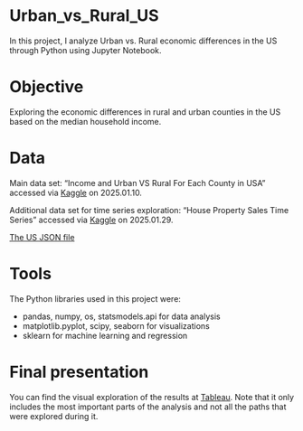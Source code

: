 # Urban_vs_Rural_US

In this project, I analyze Urban vs. Rural economic differences in the US through Python using Jupyter Notebook.

# Objective

Exploring the economic differences in rural and urban counties in the US based on the median household income. 

# Data

Main data set:
“Income and Urban VS Rural For Each County in USA” accessed via [Kaggle](https://www.kaggle.com/datasets/psparks/instacart-market-basket-analysis) on 2025.01.10.

Additional data set for time series exploration:
“House Property Sales Time Series” accessed via [Kaggle](https://www.kaggle.com/datasets/ahmedmohamed2003/income-urban-vs-rural-for-each-county) on 2025.01.29.

[The US JSON file](https://coach-courses-us.s3.amazonaws.com/public/courses/data-immersion/A6/6.3/us-states.json)

# Tools

The Python libraries used in this project were:
- pandas, numpy, os, statsmodels.api for data analysis
- matplotlib.pyplot, scipy, seaborn for visualizations
- sklearn for machine learning and regression

# Final presentation

You can find the visual exploration of the results at [Tableau](https://public.tableau.com/views/TableaudashboardRuralvsUrban/Story1?:language=en-GB&:sid=&:redirect=auth&:display_count=n&:origin=viz_share_link). Note that it only includes the most important parts of the analysis and not all the paths that were explored during it.
